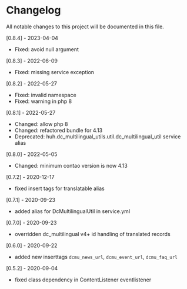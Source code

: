 # Changelog
All notable changes to this project will be documented in this file.

[0.8.4] - 2023-04-04
- Fixed: avoid null argument

[0.8.3] - 2022-06-09
- Fixed: missing service exception

[0.8.2] - 2022-05-27
- Fixed: invalid namespace
- Fixed: warning in php 8

[0.8.1] - 2022-05-27
- Changed: allow php 8
- Changed: refactored bundle for 4.13
- Deprecated: huh.dc_multilingual_utils.util.dc_multilingual_util service alias

[0.8.0] - 2022-05-05
- Changed: minimum contao version is now 4.13

[0.7.2] - 2020-12-17
- fixed insert tags for translatable alias

[0.7.1] - 2020-09-23
- added alias for DcMultilingualUtil in service.yml

[0.7.0] - 2020-09-23
- overridden dc_multilingual v4+ id handling of translated records

[0.6.0] - 2020-09-22
- added new inserttags `dcmu_news_url`, `dcmu_event_url`, `dcmu_faq_url`

[0.5.2] - 2020-09-04
- fixed class dependency in ContentListener eventlistener
